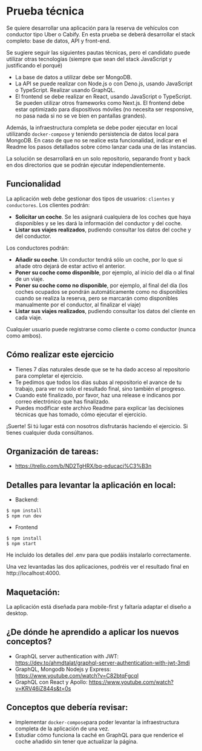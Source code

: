 # Prueba técnica

Se quiere desarrollar una aplicación para la reserva de vehículos con conductor tipo Uber o Cabify. En esta prueba se deberá desarrollar el stack completo: base de datos, API y front-end.

Se sugiere seguir las siguientes pautas técnicas, pero el candidato puede utilizar otras tecnologías (siempre que sean del stack JavaScript y justificando el porqué)
* La base de datos a utilizar debe ser MongoDB. 
* La API se puede realizar con Node.js o con Deno.js, usando JavaScript o TypeScript. Realizar usando GraphQL.
* El frontend se debe realizar en React, usando JavaScript o TypeScript. Se pueden utilizar otros frameworks como Next.js. El frontend debe estar optimizado para dispositivos móviles (no necesita ser responsive, no pasa nada si no se ve bien en pantallas grandes).

Además, la infraestructura completa se debe poder ejecutar en local utilizando `docker-compose` y teniendo persistencia de datos local para MongoDB. En caso de que no se realice esta funcionalidad, indicar en el Readme los pasos detallados sobre cómo lanzar cada una de las instancias.

La solución se desarrollará en un solo repositorio, separando front y back en dos directorios que se podrán ejecutar independientemente.

## Funcionalidad
La aplicación web debe gestionar dos tipos de usuarios: `clientes` y `conductores`. 
Los clientes podrán:
* **Solicitar un coche**. Se les asignará cualquiera de los coches que haya disponibles y se les dará la información del conductor y del coche. 
* **Listar sus viajes realizados**, pudiendo consultar los datos del coche y del conductor.

Los conductores podrán:
* **Añadir su coche**. Un conductor tendrá sólo un coche, por lo que si añade otro dejará de estar activo el anterior.
* **Poner su coche como disponible**, por ejemplo, al inicio del día o al final de un viaje.
* **Poner su coche como no disponible**, por ejemplo, al final del día (los coches ocupados se pondrán automáticamente como no disponibles cuando se realiza la reserva, pero se marcarán como disponibles manualmente por el conductor, al finalizar el viaje)
* **Listar sus viajes realizados**, pudiendo consultar los datos del cliente en cada viaje.

Cualquier usuario puede registrarse como cliente o como conductor (nunca como ambos).

## Cómo realizar este ejercicio
 * Tienes 7 días naturales desde que se te ha dado acceso al repositorio para completar el ejercicio.
 * Te pedimos que todos los días subas al repositorio el avance de tu trabajo, para ver no solo el resultado final, sino también el progreso.
 * Cuando esté finalizado, por favor, haz una release e indicanos por correo electrónico que has finalizado.
 * Puedes modificar este archivo Readme para explicar las decisiones técnicas que has tomado, cómo ejecutar el ejercicio.

¡Suerte! Si tú lugar está con nosotros disfrutarás haciendo el ejercicio. Si tienes cualquier duda consúltanos.

## Organización de tareas:
* https://trello.com/b/ND2TgHRX/bq-educaci%C3%B3n

## Detalles para levantar la aplicación en local:

- Backend:
```
$ npm install
$ npm run dev
```
- Frontend
```
$ npm install
$ npm start
```
He incluído los detalles del .env para que podáis instalarlo correctamente.

Una vez levantadas las dos aplicaciones, podréis ver el resultado final en http://localhost:4000.

## Maquetación:
La aplicación está diseñada para mobile-first y faltaría adaptar el diseño a desktop.

## ¿De dónde he aprendido a aplicar los nuevos conceptos?
* GraphQL server authentication with JWT: https://dev.to/ahmdtalat/graphql-server-authentication-with-jwt-3mdi
* GraphQL, Mongodb Nodejs y Express: https://www.youtube.com/watch?v=C82btqFgcqI
* GraphQL con React y Apollo: https://www.youtube.com/watch?v=KRV46iZ844s&t=0s

## Conceptos que debería revisar:
* Implementar `docker-compose`para poder levantar la infraestructura completa de la aplicación de una vez.
* Estudiar cómo funciona la caché en GraphQL para que renderice el coche añadido sin tener que actualizar la página.

